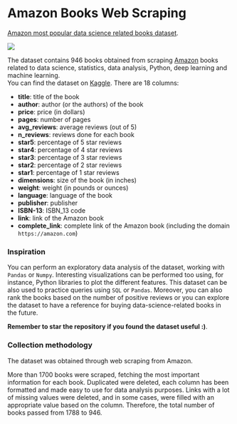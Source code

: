 # Amazon Books Web Scraping
 [Amazon most popular data science related books dataset](https://www.kaggle.com/datasets/die9origephit/amazon-data-science-books).

![](https://www.googleapis.com/download/storage/v1/b/kaggle-user-content/o/inbox%2F6372737%2Fc913ddc103f20c3668a67eda7a92336b%2Famazon-text-books.jpg?generation=1663537491733005&alt=media)


The dataset contains 946 books obtained from scraping [Amazon](https://www.amazon.com) books related to data science, statistics, data analysis, Python, deep learning and machine learning. <br>
You can find the dataset on [Kaggle](https://www.kaggle.com/datasets/die9origephit/amazon-data-science-books).
There are 18 columns:


- **title**: title of the book
- **author**: author (or the authors) of the book
- **price**: price (in dollars)
- **pages**: number of pages
- **avg_reviews**: average reviews (out of 5)
- **n_reviews**: reviews done for each book
- **star5**: percentage of 5 star reviews
- **star4**: percentage of 4 star reviews
- **star3**: percentage of 3 star reviews
- **star2**: percentage of 2 star reviews
- **star1**: percentage of 1 star reviews
- **dimensions**: size of the book (in inches)
- **weight**: weight (in pounds or ounces)
- **language**: language of the book
- **publisher**: publisher
- **ISBN-13**: ISBN_13 code
- **link**: link of the Amazon book
- **complete_link**: complete link of the Amazon book (including the domain `https://amazon.com`)

###  **Inspiration**

You can perform an exploratory data analysis of the dataset, working with `Pandas` or `Numpy`.
Interesting visualizations can be performed too using, for instance, Python libraries to plot the different features.
This dataset can be also used to practice queries using `SQL` or `Pandas`.
Moreover, you can also rank the books based on the number of positive reviews or you can explore the dataset to have a reference for buying data-science-related books in the future. <br>

**Remember to star the repository if you found the dataset useful :)**.

###  **Collection methodology**

The dataset was obtained through web scraping from Amazon.

More than 1700 books were scraped, fetching the most important information for each book.
Duplicated were deleted, each column has been formatted and made easy to use for data analysis purposes.
Links with a lot of missing values were deleted, and in some cases, were filled with an appropriate value based on the column. Therefore, the total number of books passed from 1788 to 946.
